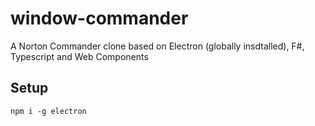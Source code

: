# window-commander
A Norton Commander clone based on Electron (globally insdtalled), F#, Typescript and Web Components

## Setup
`npm i -g electron`